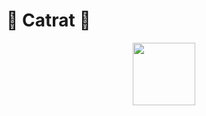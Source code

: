 # 👻 Catrat 👻

<div align='center'>
  
<img src='https://user-images.githubusercontent.com/74038190/212257472-08e52665-c503-4bd9-aa20-f5a4dae769b5.gif' width='100'>

</div>
